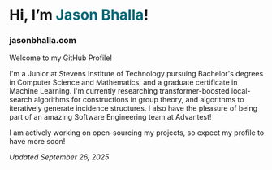 # Hi, I’m <span style="color:#006876">Jason Bhalla</span>!
### jasonbhalla.com

Welcome to my GitHub Profile!

I'm a Junior at Stevens Institute of Technology pursuing Bachelor's degrees in Computer Science and Mathematics, and a graduate certificate in Machine Learning. I'm currently researching transformer-boosted local-search algorithms for constructions in group theory, and algorithms to iteratively generate incidence structures. I also have the pleasure of being part of an amazing Software Engineering team at Advantest!

I am actively working on open-sourcing my projects, so expect my profile to have more soon!

_Updated September 26, 2025_
